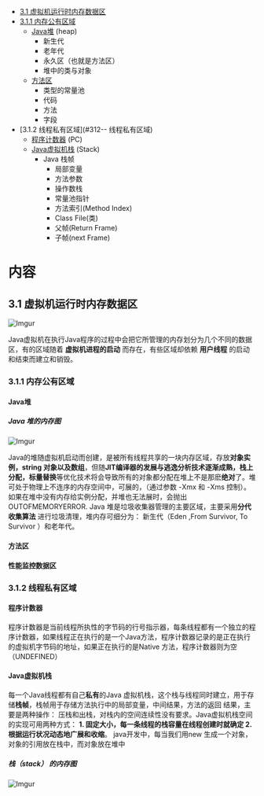 

 *  [3.1  虚拟机运行时内存数据区](#31--虚拟机运行时内)
  * [3.1.1  内存公有区域](#311--内存公有区域)
       *  [Java堆](#Java堆 ) (heap)
          *  新生代
          *  老年代
          *  永久区（也就是方法区）
          *  堆中的类与对象
      *  [方法区](#方法区)
          *  类型的常量池
          *  代码
          *  方法
          *  字段
  * [3.1.2  线程私有区域](#312-- 线程私有区域)
      *  [程序计数器](#程序计数器) (PC)
      *  [Java虚拟机栈](#Java虚拟机栈) (Stack)
          *  Java 栈帧
             *  局部变量
             *  方法参数
             *  操作数栈
             *  常量池指针
             *  方法索引(Method Index)
             *  Class File(类)
             *  父帧(Return Frame)
             *  子帧(next Frame)


# 内容

## 3.1  虚拟机运行时内存数据区

![Imgur](https://farm5.staticflickr.com/4844/44526811110_9affbba6c2_o.jpg)

   Java虚拟机在执行Java程序的过程中会把它所管理的内存划分为几个不同的数据区，有的区域随着 **虚拟机进程的启动** 而存在，有些区域却依赖
   **用户线程** 的启动和结束而建立和销毁。

### 3.1.1  内存公有区域
#### Java堆 
#####   **Java 堆的内存图**
   
   ![Imgur](https://farm5.staticflickr.com/4876/45634912874_19b30292af_o.jpg)
   
   Java的堆随虚拟机启动而创建，是被所有线程共享的一块内存区域，存放**对象实例，string 对象以及数组**，但随**JIT编译器的发展与逃逸分析技术逐渐成熟，栈上分配，标量替换**等优化技术将会导致所有的对象都分配在堆上不是那麽**绝对**了。堆可处于物理上不连序的内存空间中，可展的，（通过参数 -Xmx 和
   -Xms 控制）。如果在堆中没有内存给实例分配，并堆也无法展时，会抛出OUTOFMEMORYERROR. Java 堆是垃圾收集器管理的主要区域，主要采用**分代收集算法**
  进行垃圾清理，堆内存可细分为： 新生代（Eden ,From Survivor, To Survivor ）和老年代。
   
   
#### 方法区
#### 性能监控数据区

### 3.1.2  线程私有区域
#### 程序计数器
   程序计数器是当前线程所执性的字节码的行号指示器，每条线程都有一个独立的程序计数器，如果线程正在执行的是一个Java方法，程序计数器记录的是正在执行
   的虚拟机字节码的地址，如果正在执行的是Native 方法，程序计数器则为空（UNDEFINED）
#### Java虚拟机栈
   每一个Java线程都有自己**私有**的Java 虚拟机栈，这个栈与线程同时建立，用于存储**栈帧**，栈帧用于存储方法执行中的局部变量，中间结果，方法的返回
   结果，主要是两种操作： 压栈和出栈，对栈内的空间连续性没有要求。Java虚拟机栈空间的实现可用两种方式： **1. 固定大小，每一条线程的栈容量在线程创建时就确定 2. 根据运行状况动态地广展和收缩**。 
   java开发中，每当我们用new 生成一个对象，对象的引用放在栈中，而对象放在堆中
   
#####   **栈（stack） 的内存图**
![Imgur](https://farm5.staticflickr.com/4827/32491357838_44122ee017_o.jpg)





